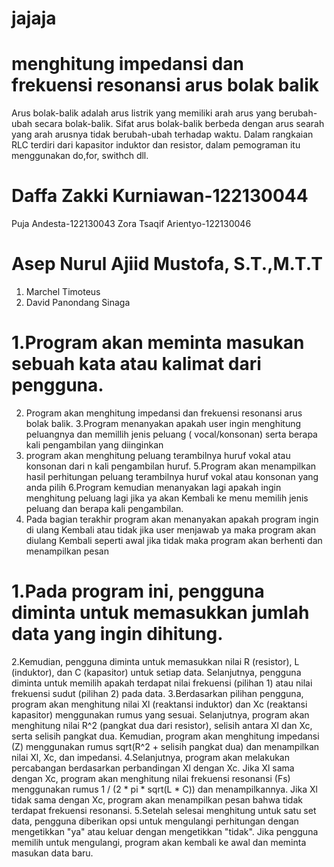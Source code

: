 # jajaja
# menghitung impedansi dan frekuensi resonansi arus bolak balik
Arus bolak-balik adalah arus listrik yang memiliki arah arus yang berubah-ubah secara bolak-balik. Sifat arus bolak-balik berbeda dengan arus searah yang arah arusnya tidak berubah-ubah terhadap waktu. Dalam rangkaian RLC terdiri dari kapasitor induktor dan resistor, dalam pemograman itu menggunakan do,for, swithch dll.
# Daffa Zakki Kurniawan-122130044
Puja Andesta-122130043
Zora Tsaqif Arientyo-122130046
# Asep Nurul Ajiid Mustofa, S.T.,M.T.T
1. Marchel Timoteus
2. David Panondang Sinaga
# 1.Program akan meminta masukan sebuah kata atau kalimat dari pengguna.
2. Program akan menghitung impedansi dan frekuensi resonansi arus bolak balik.
3.Program menanyakan apakah user ingin menghitung peluangnya dan memillih jenis peluang ( vocal/konsonan) serta berapa kali pengambilan yang diinginkan
4. program akan menghitung peluang terambilnya huruf vokal atau konsonan dari n kali pengambilan huruf.
5.Program akan menampilkan hasil perhitungan peluang terambilnya huruf vokal atau konsonan yang anda pilih
6.Program kemudian menanyakan lagi apakah ingin menghitung peluang lagi jika ya akan Kembali ke menu memilih jenis peluang dan berapa kali pengambilan.
7. Pada bagian terakhir program akan menanyakan apakah program ingin di ulang Kembali atau tidak jika user menjawab ya maka program akan diulang Kembali seperti awal jika tidak maka program akan berhenti dan menampilkan pesan
# 1.Pada program ini, pengguna diminta untuk memasukkan jumlah data yang ingin dihitung. 
2.Kemudian, pengguna diminta untuk memasukkan nilai R (resistor), L (induktor), dan C (kapasitor) untuk setiap data. Selanjutnya, pengguna diminta untuk memilih apakah terdapat nilai frekuensi (pilihan 1) atau nilai frekuensi sudut (pilihan 2) pada data.
3.Berdasarkan pilihan pengguna, program akan menghitung nilai Xl (reaktansi induktor) dan Xc (reaktansi kapasitor) menggunakan rumus yang sesuai. Selanjutnya, program akan menghitung nilai R^2 (pangkat dua dari resistor), selisih antara Xl dan Xc, serta selisih pangkat dua. Kemudian, program akan menghitung impedansi (Z) menggunakan rumus sqrt(R^2 + selisih pangkat dua) dan menampilkan nilai Xl, Xc, dan impedansi.
4.Selanjutnya, program akan melakukan percabangan berdasarkan perbandingan Xl dengan Xc. Jika Xl sama dengan Xc, program akan menghitung nilai frekuensi resonansi (Fs) menggunakan rumus 1 / (2 * pi * sqrt(L * C)) dan menampilkannya. Jika Xl tidak sama dengan Xc, program akan menampilkan pesan bahwa tidak terdapat frekuensi resonansi.
5.Setelah selesai menghitung untuk satu set data, pengguna diberikan opsi untuk mengulangi perhitungan dengan mengetikkan "ya" atau keluar dengan mengetikkan "tidak". Jika pengguna memilih untuk mengulangi, program akan kembali ke awal dan meminta masukan data baru.
